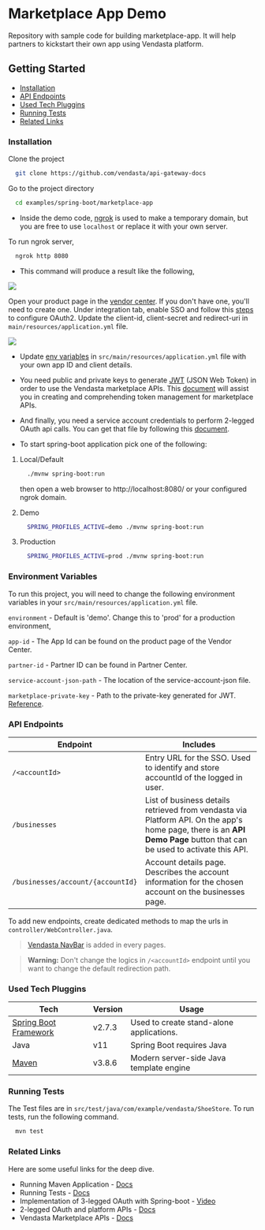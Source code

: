 
# Marketplace App Demo

Repository with sample code for building marketplace-app. It will help partners to kickstart their own app using Vendasta platform.

## Getting Started

- [Installation](#installation)
- [API Endpoints](#api-endpoints)
- [Used Tech Pluggins](#used-tech-pluggins)
- [Running Tests](#running-tests)
- [Related Links](#related-links)


### Installation

Clone the project

```bash
  git clone https://github.com/vendasta/api-gateway-docs
```

Go to the project directory

```bash
  cd examples/spring-boot/marketplace-app
```

* Inside the demo code, [ngrok](https://ngrok.com) is used to make a temporary domain, but you are free to use `localhost` or replace it with your own server.

To run ngrok server,

```bash
  ngrok http 8080
```

* This command will produce a result like the following,

![](https://user-images.githubusercontent.com/109953973/203941968-7c940b66-1519-4506-bc26-80e9978c3335.png)
    
Open your product page in the [vendor center](https://vendors.vendasta.com). If you don't have one, you'll need to create one. Under integration tab, enable SSO and follow this [steps](https://developers.vendasta.com/vendor/d191b96068b71-sso-o-auth2-3-legged-flow#step-2-initial-configuration) to configure OAuth2. Update the client-id, client-secret and redirect-uri in `main/resources/application.yml` file.


![](https://user-images.githubusercontent.com/109953973/212901702-eed0615f-db75-41c5-9cff-537935cc1d2b.png)

* Update [env variables](#environment-variables) in `src/main/resources/application.yml` file with your own app ID and client details.

* You need public and private keys to generate [JWT](https://jwt.io) (JSON Web Token) in order to use the Vendasta marketplace APIs. This [document](https://developers.vendasta.com/vendor/ZG9jOjIxNzM0NjA4-api-authentication) will assist you in creating and comprehending token management for marketplace APIs.

* And finally, you need a service account credentials to perform 2-legged OAuth api calls. You can get that file by following this [document](https://developers.vendasta.com/platform/ZG9jOjEwMTkzMDg4-overview).

* To start spring-boot application pick one of the following:

1. Local/Default
   ```bash
     ./mvnw spring-boot:run
   ```
   then open a web browser to http://localhost:8080/ or your configured ngrok domain.


2. Demo
   ```bash
     SPRING_PROFILES_ACTIVE=demo ./mvnw spring-boot:run
   ```

3. Production
   ```bash
     SPRING_PROFILES_ACTIVE=prod ./mvnw spring-boot:run
   ```

### Environment Variables

To run this project, you will need to change the following environment variables in your `src/main/resources/application.yml` file.

`environment` - Default is 'demo'. Change this to 'prod' for a production environment, 

`app-id` - The App Id can be found on the product page of the Vendor Center.

`partner-id` - Partner ID can be found in Partner Center.

`service-account-json-path` - The location of the service-account-json file.

`marketplace-private-key` - Path to the private-key generated for JWT. [Reference](https://developers.vendasta.com/vendor/ZG9jOjIxNzM0NjA4-api-authentication#step-1---public-key).


### API Endpoints

| Endpoint  | Includes  |
| --------- | ---------- | 
| `/<accountId>` | Entry URL for the SSO. Used to identify and store accountId of the logged in user. |
| `/businesses` | List of business details retrieved from vendasta via Platform API. On the app's home page, there is an **API Demo Page** button that can be used to activate this API.|
| `/businesses/account/{accountId}` | Account details page. Describes the account information for the chosen account on the businesses page.|

  To add new endpoints, create dedicated methods to map the urls in `controller/WebController.java`.
> [Vendasta NavBar](https://developers.vendasta.com/vendor/8c35dfd4efc89-session-transfer-introduction#navigation-bar) is added in every pages.

 > **Warning:**
 > Don't change the logics in `/<accountId>` endpoint until you want to change the default redirection path.

### Used Tech Pluggins

| Tech  | Version  | Usage |
| --------- | ---------- | -------- |
| [Spring Boot Framework](https://spring.io) | v2.7.3 | Used to create stand-alone applications. |
| Java | v11 | Spring Boot requires Java |
| [Maven](https://maven.apache.org/run.html) | v3.8.6 | Modern server-side Java template engine |


### Running Tests

The Test files are in  `src/test/java/com/example/vendasta/ShoeStore`. To run tests, run the following command.

```bash
  mvn test
```


### Related Links

Here are some useful links for the deep dive.

- Running Maven Application - [Docs](https://docs.spring.io/spring-boot/docs/current/reference/html/using.html#using.running-your-application)
- Running Tests - [Docs](https://baeldung.com/maven-run-single-test)
- Implementation of 3-legged OAuth with Spring-boot - [Video](https://drive.google.com/file/d/15taDril9zlGkI1aGMxrW7C2g0JLYJQXA/view)
- 2-legged OAuth and platform APIs - [Docs](https://developers.vendasta.com/platform/ZG9jOjEwMTkzMDg0-overview)
- Vendasta Marketplace APIs - [Docs](https://developers.vendasta.com/vendor/ZG9jOjIxNzM0NjA4-api-authentication)
